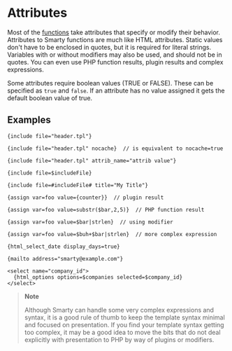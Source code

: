 # Attributes

Most of the [functions](language-syntax-functions.md) take attributes that
specify or modify their behavior. Attributes to Smarty functions are
much like HTML attributes. Static values don't have to be enclosed in
quotes, but it is required for literal strings. Variables with or
without modifiers may also be used, and should not be in quotes. You can
even use PHP function results, plugin results and complex expressions.

Some attributes require boolean values (TRUE or FALSE). These can be
specified as `true` and `false`. If an attribute has no value assigned
it gets the default boolean value of true.

## Examples
```smarty
{include file="header.tpl"}

{include file="header.tpl" nocache}  // is equivalent to nocache=true

{include file="header.tpl" attrib_name="attrib value"}

{include file=$includeFile}

{include file=#includeFile# title="My Title"}

{assign var=foo value={counter}}  // plugin result

{assign var=foo value=substr($bar,2,5)}  // PHP function result

{assign var=foo value=$bar|strlen}  // using modifier

{assign var=foo value=$buh+$bar|strlen}  // more complex expression

{html_select_date display_days=true}

{mailto address="smarty@example.com"}

<select name="company_id">
  {html_options options=$companies selected=$company_id}
</select>
```
      
> **Note**
>
> Although Smarty can handle some very complex expressions and syntax,
> it is a good rule of thumb to keep the template syntax minimal and
> focused on presentation. If you find your template syntax getting too
> complex, it may be a good idea to move the bits that do not deal
> explicitly with presentation to PHP by way of plugins or modifiers.
